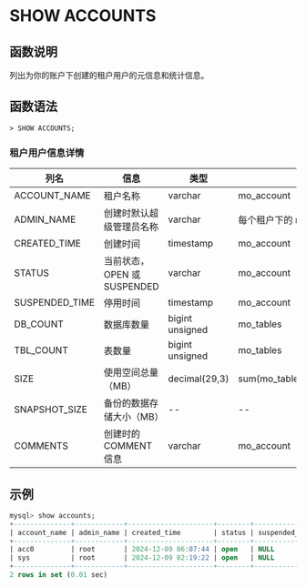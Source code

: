 # **SHOW ACCOUNTS**

## **函数说明**

列出为你的账户下创建的租户用户的元信息和统计信息。

## **函数语法**

```
> SHOW ACCOUNTS;
```

### 租户用户信息详情

| 列名             | 信息                  | 类型              | 数据源头                                         |
| -------------- | ------------------- | --------------- | -------------------------------------------- |
| ACCOUNT_NAME   | 租户名称                | varchar         | mo_account                                   |
| ADMIN_NAME     | 创建时默认超级管理员名称        | varchar         | 每个租户下的 mo_user 表中                               |
| CREATED_TIME        | 创建时间                | timestamp       | mo_account                                   |
| STATUS         | 当前状态，OPEN 或 SUSPENDED | varchar         | mo_account                                   |
| SUSPENDED_TIME | 停用时间                | timestamp       | mo_account                                   |
| DB_COUNT       | 数据库数量               | bigint unsigned | mo_tables                                    |
| TBL_COUNT      | 表数量                 | bigint unsigned | mo_tables                                    |
| SIZE           | 使用空间总量（MB）          | decimal(29,3)   | sum(mo_table_size(mt.reldatabase,mt.relname) |
| SNAPSHOT_SIZE   | 备份的数据存储大小（MB）    | --             | -- |
| COMMENTS        | 创建时的 COMMENT 信息      | varchar         | mo_account                                   |


## **示例**

```sql
mysql> show accounts;
+--------------+------------+---------------------+--------+----------------+----------+-----------+----------+---------------+----------------+
| account_name | admin_name | created_time        | status | suspended_time | db_count | tbl_count | size     | snapshot_size | comments       |
+--------------+------------+---------------------+--------+----------------+----------+-----------+----------+---------------+----------------+
| acc0         | root       | 2024-12-09 06:07:44 | open   | NULL           |        5 |        65 |        0 |             0 |                |
| sys          | root       | 2024-12-09 02:19:22 | open   | NULL           |        7 |       108 | 8.298243 |             0 | system account |
+--------------+------------+---------------------+--------+----------------+----------+-----------+----------+---------------+----------------+
2 rows in set (0.01 sec)
```
